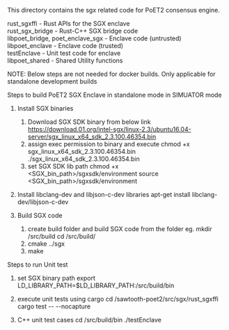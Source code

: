 This directory contains the sgx related code for PoET2 consensus engine.

rust_sgxffi - Rust APIs for the SGX enclave  
rust_sgx_bridge - Rust-C++ SGX bridge code  
libpoet_bridge, poet_enclave_sgx - Enclave code (untrusted)  
libpoet_enclave - Enclave code (trusted)  
testEnclave - Unit test code for enclave  
libpoet_shared - Shared Utility functions  

NOTE: Below steps are not needed for docker builds. Only applicable for standalone development builds

Steps to build PoET2 SGX Enclave in standalone mode in SIMUATOR mode
1. Install SGX binaries
	1. Download SGX SDK binary from below link
	   https://download.01.org/intel-sgx/linux-2.3/ubuntu16.04-server/sgx_linux_x64_sdk_2.3.100.46354.bin
	2. assign exec permission to binary and execute
	   chmod +x sgx_linux_x64_sdk_2.3.100.46354.bin
	   ./sgx_linux_x64_sdk_2.3.100.46354.bin 
	3. set SGX SDK lib path
	   chmod +x <SGX_bin_path>/sgxsdk/environment
	   source <SGX_bin_path>/sgxsdk/environment

2.  Install libclang-dev and libjson-c-dev libraries
	apt-get install libclang-dev/libjson-c-dev

3. Build SGX code
	1. create build folder and build SGX code from the folder
	   eg. mkdir <sawtooth-poet2-home>/src/build 
	       cd  <sawtooth-poet2-home>/src/build/
	2. cmake ../sgx
	3. make

Steps to run Unit test
1. set SGX binary path
	export LD_LIBRARY_PATH=$LD_LIBRARY_PATH:<sawtooth-poet2-home>/src/build/bin
2. execute unit tests using cargo
	cd <sawtooth-poet2-home>/sawtooth-poet2/src/sgx/rust_sgxffi
	cargo test -- --nocapture

3. C++ unit test cases
    cd <sawtooth-poet2-home>/src/build/bin
    ./testEnclave
    
